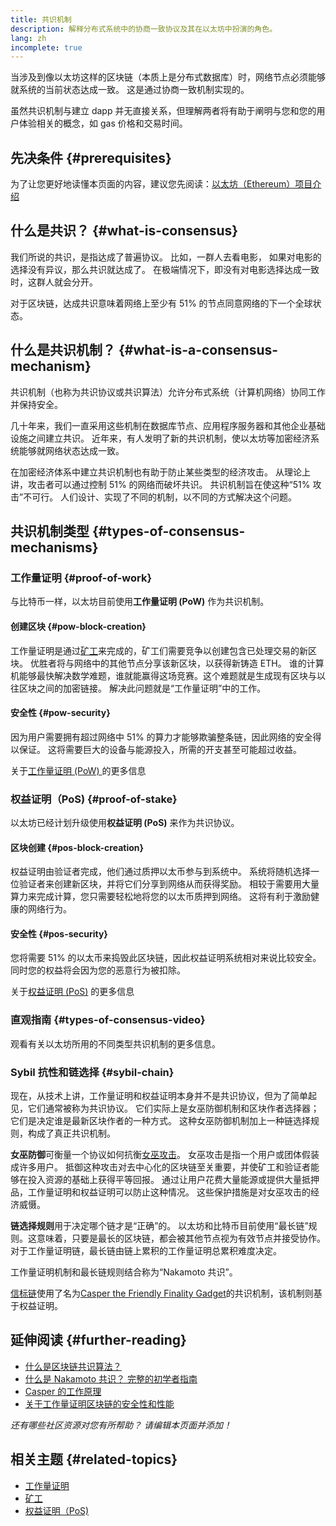 ```yaml
---
title: 共识机制
description: 解释分布式系统中的协商一致协议及其在以太坊中扮演的角色。
lang: zh
incomplete: true
---
```


当涉及到像以太坊这样的区块链（本质上是分布式数据库）时，网络节点必须能够就系统的当前状态达成一致。 这是通过协商一致机制实现的。

虽然共识机制与建立 dapp 并无直接关系，但理解两者将有助于阐明与您和您的用户体验相关的概念，如 gas 价格和交易时间。

## 先决条件 {#prerequisites}

为了让您更好地读懂本页面的内容，建议您先阅读：[以太坊（Ethereum）项目介绍](/developers/docs/intro-to-ethereum/)

## 什么是共识？ {#what-is-consensus}

我们所说的共识，是指达成了普遍协议。 比如，一群人去看电影， 如果对电影的选择没有异议，那么共识就达成了。 在极端情况下，即没有对电影选择达成一致时，这群人就会分开。

对于区块链，达成共识意味着网络上至少有 51% 的节点同意网络的下一个全球状态。

## 什么是共识机制？ {#what-is-a-consensus-mechanism}

共识机制（也称为共识协议或共识算法）允许分布式系统（计算机网络）协同工作并保持安全。

几十年来，我们一直采用这些机制在数据库节点、应用程序服务器和其他企业基础设施之间建立共识。 近年来，有人发明了新的共识机制，使以太坊等加密经济系统能够就网络状态达成一致。

在加密经济体系中建立共识机制也有助于防止某些类型的经济攻击。 从理论上讲，攻击者可以通过控制 51% 的网络而破坏共识。 共识机制旨在使这种“51% 攻击”不可行。 人们设计、实现了不同的机制，以不同的方式解决这个问题。

<YouTube id="dylgwcPH4EA" />

## 共识机制类型 {#types-of-consensus-mechanisms}

### 工作量证明 {#proof-of-work}

与比特币一样，以太坊目前使用**工作量证明 (PoW)** 作为共识机制。

#### 创建区块 {#pow-block-creation}

工作量证明是通过[矿工](/developers/docs/consensus-mechanisms/pow/mining/)来完成的，矿工们需要竞争以创建包含已处理交易的新区块。 优胜者将与网络中的其他节点分享该新区块，以获得新铸造 ETH。 谁的计算机能够最快解决数学难题，谁就能赢得这场竞赛。这个难题就是生成现有区块与以往区块之间的加密链接。 解决此问题就是“工作量证明”中的工作。

#### 安全性 {#pow-security}

因为用户需要拥有超过网络中 51% 的算力才能够欺骗整条链，因此网络的安全得以保证。 这将需要巨大的设备与能源投入，所需的开支甚至可能超过收益。

关于[工作量证明 (PoW) ](/developers/docs/consensus-mechanisms/pow/)的更多信息

### 权益证明（PoS) {#proof-of-stake}

以太坊已经计划升级使用**权益证明 (PoS)** 来作为共识协议。

#### 区块创建 {#pos-block-creation}

权益证明由验证者完成，他们通过质押以太币参与到系统中。 系统将随机选择一位验证者来创建新区块，并将它们分享到网络从而获得奖励。 相较于需要用大量算力来完成计算，您只需要轻松地将您的以太币质押到网络。 这将有利于激励健康的网络行为。

#### 安全性 {#pos-security}

您将需要 51% 的以太币来捣毁此区块链，因此权益证明系统相对来说比较安全。 同时您的权益将会因为您的恶意行为被扣除。

关于[权益证明 (PoS)](/developers/docs/consensus-mechanisms/pos/) 的更多信息

### 直观指南 {#types-of-consensus-video}

观看有关以太坊所用的不同类型共识机制的更多信息。

<YouTube id="ojxfbN78WFQ" />

### Sybil 抗性和链选择 {#sybil-chain}

现在，从技术上讲，工作量证明和权益证明本身并不是共识协议，但为了简单起见，它们通常被称为共识协议。 它们实际上是女巫防御机制和区块作者选择器；它们是决定谁是最新区块作者的一种方式。 这种女巫防御机制加上一种链选择规则，构成了真正共识机制。

**女巫防御**可衡量一个协议如何抗衡[女巫攻击](https://wikipedia.org/wiki/Sybil_attack)。 女巫攻击是指一个用户或团体假装成许多用户。 抵御这种攻击对去中心化的区块链至关重要，并使矿工和验证者能够在投入资源的基础上获得平等回报。 通过让用户花费大量能源或提供大量抵押品，工作量证明和权益证明可以防止这种情况。 这些保护措施是对女巫攻击的经济威慑。

**链选择规则**用于决定哪个链才是“正确”的。 以太坊和比特币目前使用“最长链”规则。这意味着，只要是最长的区块链，都会被其他节点视为有效节点并接受协作。 对于工作量证明链，最长链由链上累积的工作量证明总累积难度决定。

工作量证明机制和最长链规则结合称为“Nakamoto 共识”。

[信标链](/upgrades/beacon-chain/)使用了名为[Casper the Friendly Finality Gadget](https://arxiv.org/abs/1710.09437)的共识机制，该机制则基于权益证明。

## 延伸阅读 {#further-reading}

- [什么是区块链共识算法？](https://academy.binance.com/en/articles/what-is-a-blockchain-consensus-algorithm)
- [什么是 Nakamoto 共识？ 完整的初学者指南](https://blockonomi.com/nakamoto-consensus/)
- [Casper 的工作原理](https://medium.com/unitychain/intro-to-casper-ffg-9ed944d98b2d)
- [关于工作量证明区块链的安全性和性能](https://eprint.iacr.org/2016/555.pdf)

_还有哪些社区资源对您有所帮助？ 请编辑本页面并添加！_

## 相关主题 {#related-topics}

- [工作量证明](/developers/docs/consensus-mechanisms/pow/)
- [矿工](/developers/docs/consensus-mechanisms/pow/mining/)
- [权益证明（PoS)](/developers/docs/consensus-mechanisms/pos/)
